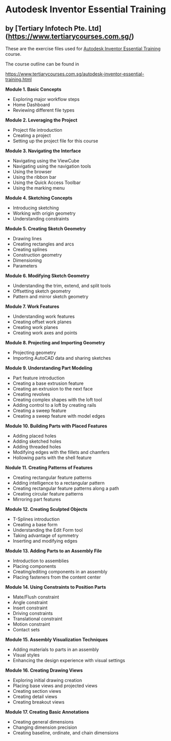 # Autodesk Inventor Essential Training
## by [Tertiary Infotech Pte. Ltd] (https://www.tertiarycourses.com.sg/)

These are the exercise files used for [Autodesk Inventor Essential Training](https://www.tertiarycourses.com.sg/autodesk-inventor-essential-training.html) course. 

The course outline can be found in 

https://www.tertiarycourses.com.sg/autodesk-inventor-essential-training.html

<p><strong>Module 1. Basic Concepts</strong></p>
<ul>
<li>Exploring major workflow steps</li>
<li>Home Dashboard&nbsp;</li>
<li>Reviewing different file types</li>
</ul>
<p><strong>Module 2. Leveraging the Project</strong></p>
<ul>
<li>Project file introduction</li>
<li>Creating a project</li>
<li>Setting up the project file for this course</li>
</ul>
<p><strong>Module 3. Navigating the Interface</strong></p>
<ul>
<li>Navigating using the ViewCube&nbsp;</li>
<li>Navigating using the navigation tools</li>
<li>Using the browser</li>
<li>Using the ribbon bar</li>
<li>Using the Quick Access Toolbar</li>
<li>Using the marking menu</li>
</ul>
<p><strong>Module 4. Sketching Concepts</strong></p>
<ul>
<li>Introducing sketching</li>
<li>Working with origin geometry</li>
<li>Understanding constraints</li>
</ul>
<p><strong>Module 5. Creating Sketch Geometry</strong></p>
<ul>
<li>Drawing lines</li>
<li>Creating rectangles and arcs&nbsp;</li>
<li>Creating splines</li>
<li>Construction geometry</li>
<li>Dimensioning</li>
<li>Parameters</li>
</ul>
<p><strong>Module 6. Modifying Sketch Geometry</strong></p>
<ul>
<li>Understanding the trim, extend, and split tools</li>
<li>Offsetting sketch geometry</li>
<li>Pattern and mirror sketch geometry</li>
</ul>
<p><strong>Module 7. Work Features</strong></p>
<ul>
<li>Understanding work features</li>
<li>Creating offset work planes</li>
<li>Creating work planes</li>
<li>Creating work axes and points</li>
</ul>
<p><strong>Module 8. Projecting and Importing Geometry</strong></p>
<ul>
<li>Projecting geometry&nbsp;</li>
<li>Importing AutoCAD data and sharing sketches</li>
</ul>
<p><strong>Module 9. Understanding Part Modeling</strong></p>
<ul>
<li>Part feature introduction</li>
<li>Creating a base extrusion feature</li>
<li>Creating an extrusion to the next face</li>
<li>Creating revolves</li>
<li>Creating complex shapes with the loft tool</li>
<li>Adding control to a loft by creating rails</li>
<li>Creating a sweep feature</li>
<li>Creating a sweep feature with model edges</li>
</ul>
<p><strong>Module 10. Building Parts with Placed Features</strong></p>
<ul>
<li>Adding placed holes</li>
<li>Adding sketched holes</li>
<li>Adding threaded holes</li>
<li>Modifying edges with the fillets and chamfers</li>
<li>Hollowing parts with the shell feature</li>
</ul>
<p><strong>Nodule 11. Creating Patterns of Features</strong></p>
<ul>
<li>Creating rectangular feature patterns</li>
<li>Adding intelligence to a rectangular pattern</li>
<li>Creating rectangular feature patterns along a path</li>
<li>Creating circular feature patterns</li>
<li>Mirroring part features</li>
</ul>
<p><strong>Module 12. Creating Sculpted Objects</strong></p>
<ul>
<li>T-Splines introduction&nbsp;</li>
<li>Creating a base form&nbsp;</li>
<li>Understanding the Edit Form tool</li>
<li>Taking advantage of symmetry</li>
<li>Inserting and modifying edges</li>
</ul>
<p><strong>Module 13. Adding Parts to an Assembly File</strong></p>
<ul>
<li>Introduction to assemblies</li>
<li>Placing components</li>
<li>Creating/editing components in an assembly</li>
<li>Placing fasteners from the content center&nbsp;</li>
</ul>
<p><strong>Module 14. Using Constraints to Position Parts</strong></p>
<ul>
<li>Mate/Flush constraint</li>
<li>Angle constraint</li>
<li>Insert constraint</li>
<li>Driving constraints</li>
<li>Translational constraint</li>
<li>Motion constraint&nbsp;</li>
<li>Contact sets</li>
</ul>
<p><strong>Module 15. Assembly Visualization Techniques</strong></p>
<ul>
<li>Adding materials to parts in an assembly</li>
<li>Visual styles</li>
<li>Enhancing the design experience with visual settings</li>
</ul>
<p><strong>Module 16. Creating Drawing Views</strong></p>
<ul>
<li>Exploring initial drawing creation</li>
<li>Placing base views and projected views</li>
<li>Creating section views&nbsp;</li>
<li>Creating detail views</li>
<li>Creating breakout views</li>
</ul>
<p><strong>Module 17. Creating Basic Annotations</strong></p>
<ul>
<li>Creating general dimensions&nbsp;</li>
<li>Changing dimension precision</li>
<li>Creating baseline, ordinate, and chain dimensions</li>
</ul>

